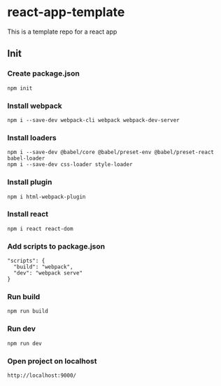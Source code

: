 # react-app-template
This is a template repo for a react app

## Init
### Create package.json
```
npm init
```

### Install webpack
```
npm i --save-dev webpack-cli webpack webpack-dev-server
```

### Install loaders
```
npm i --save-dev @babel/core @babel/preset-env @babel/preset-react babel-loader
npm i --save-dev css-loader style-loader
```

### Install plugin
```
npm i html-webpack-plugin
```

### Install react
```
npm i react react-dom
```

### Add scripts to package.json
```
"scripts": {
  "build": "webpack",
  "dev": "webpack serve"
}
```
### Run build
```
npm run build
```

### Run dev
```
npm run dev
```

### Open project on localhost
```
http://localhost:9000/
```
